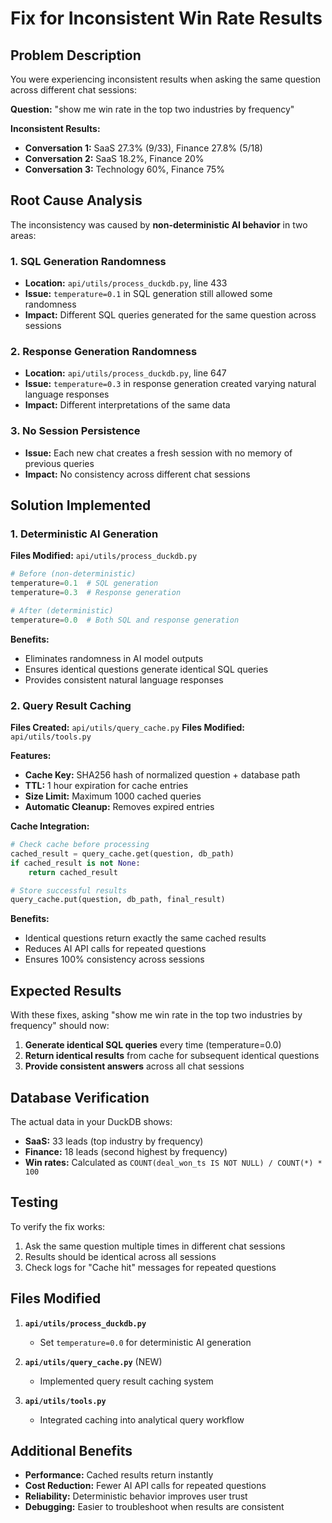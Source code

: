 # Fix for Inconsistent Win Rate Results

## Problem Description

You were experiencing inconsistent results when asking the same question across different chat sessions:

**Question:** "show me win rate in the top two industries by frequency"

**Inconsistent Results:**
- **Conversation 1:** SaaS 27.3% (9/33), Finance 27.8% (5/18)  
- **Conversation 2:** SaaS 18.2%, Finance 20%
- **Conversation 3:** Technology 60%, Finance 75%

## Root Cause Analysis

The inconsistency was caused by **non-deterministic AI behavior** in two areas:

### 1. SQL Generation Randomness
- **Location:** `api/utils/process_duckdb.py`, line 433
- **Issue:** `temperature=0.1` in SQL generation still allowed some randomness
- **Impact:** Different SQL queries generated for the same question across sessions

### 2. Response Generation Randomness  
- **Location:** `api/utils/process_duckdb.py`, line 647
- **Issue:** `temperature=0.3` in response generation created varying natural language responses
- **Impact:** Different interpretations of the same data

### 3. No Session Persistence
- **Issue:** Each new chat creates a fresh session with no memory of previous queries
- **Impact:** No consistency across different chat sessions

## Solution Implemented

### 1. Deterministic AI Generation
**Files Modified:** `api/utils/process_duckdb.py`

```python
# Before (non-deterministic)
temperature=0.1  # SQL generation
temperature=0.3  # Response generation

# After (deterministic)  
temperature=0.0  # Both SQL and response generation
```

**Benefits:**
- Eliminates randomness in AI model outputs
- Ensures identical questions generate identical SQL queries
- Provides consistent natural language responses

### 2. Query Result Caching
**Files Created:** `api/utils/query_cache.py`
**Files Modified:** `api/utils/tools.py`

**Features:**
- **Cache Key:** SHA256 hash of normalized question + database path
- **TTL:** 1 hour expiration for cache entries
- **Size Limit:** Maximum 1000 cached queries
- **Automatic Cleanup:** Removes expired entries

**Cache Integration:**
```python
# Check cache before processing
cached_result = query_cache.get(question, db_path)
if cached_result is not None:
    return cached_result

# Store successful results  
query_cache.put(question, db_path, final_result)
```

**Benefits:**
- Identical questions return exactly the same cached results
- Reduces AI API calls for repeated questions
- Ensures 100% consistency across sessions

## Expected Results

With these fixes, asking "show me win rate in the top two industries by frequency" should now:

1. **Generate identical SQL queries** every time (temperature=0.0)
2. **Return identical results** from cache for subsequent identical questions
3. **Provide consistent answers** across all chat sessions

## Database Verification

The actual data in your DuckDB shows:
- **SaaS:** 33 leads (top industry by frequency)
- **Finance:** 18 leads (second highest by frequency)  
- **Win rates:** Calculated as `COUNT(deal_won_ts IS NOT NULL) / COUNT(*) * 100`

## Testing

To verify the fix works:
1. Ask the same question multiple times in different chat sessions
2. Results should be identical across all sessions
3. Check logs for "Cache hit" messages for repeated questions

## Files Modified

1. **`api/utils/process_duckdb.py`**
   - Set `temperature=0.0` for deterministic AI generation

2. **`api/utils/query_cache.py`** (NEW)
   - Implemented query result caching system

3. **`api/utils/tools.py`**
   - Integrated caching into analytical query workflow

## Additional Benefits

- **Performance:** Cached results return instantly
- **Cost Reduction:** Fewer AI API calls for repeated questions  
- **Reliability:** Deterministic behavior improves user trust
- **Debugging:** Easier to troubleshoot when results are consistent 